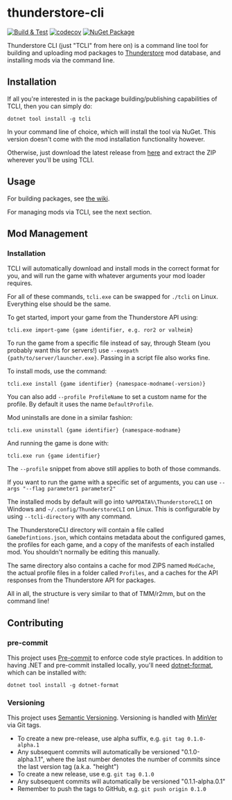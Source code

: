 # thunderstore-cli

[![Build & Test](https://github.com/thunderstore-io/thunderstore-cli/actions/workflows/test.yml/badge.svg)](https://github.com/thunderstore-io/thunderstore-cli/actions/workflows/test.yml)
[![codecov](https://codecov.io/gh/thunderstore-io/thunderstore-cli/branch/master/graph/badge.svg)](https://codecov.io/gh/thunderstore-io/thunderstore-cli)
[![NuGet Package](https://img.shields.io/nuget/v/tcli)](https://www.nuget.org/packages/tcli)

Thunderstore CLI (just "TCLI" from here on) is a command line tool for building and uploading mod packages to
[Thunderstore](https://thunderstore.io/) mod database, and installing mods via the command line.

## Installation
If all you're interested in is the package building/publishing capabilities of TCLI, then you can simply do:
```
dotnet tool install -g tcli
```
In your command line of choice, which will install the tool via NuGet.
This version doesn't come with the mod installation functionality however.

Otherwise, just download the latest release from [here](https://github.com/thunderstore-io/thunderstore-cli/releases) and extract the ZIP wherever you'll be using TCLI.

## Usage
For building packages, see [the wiki](https://github.com/thunderstore-io/thunderstore-cli/wiki).

For managing mods via TCLI, see the next section.
## Mod Management

### Installation
TCLI will automatically download and install mods in the correct format for you, and will run the game with whatever arguments your mod loader requires.

For all of these commands, `tcli.exe` can be swapped for `./tcli` on Linux. Everything else should be the same.

To get started, import your game from the Thunderstore API using:
```
tcli.exe import-game {game identifier, e.g. ror2 or valheim}
```
To run the game from a specific file instead of say, through Steam (you probably want this for servers!) use `--exepath {path/to/server/launcher.exe}`. Passing in a script file also works fine.

To install mods, use the command:
```
tcli.exe install {game identifier} {namespace-modname(-version)}
```
You can also add `--profile ProfileName` to set a custom name for the profile. By default it uses the name `DefaultProfile`.

Mod uninstalls are done in a similar fashion:
```
tcli.exe uninstall {game identifier} {namespace-modname}
```
And running the game is done with:
```
tcli.exe run {game identifier}
```
The `--profile` snippet from above still applies to both of those commands.

If you want to run the game with a specific set of arguments, you can use `--args "--flag parameter1 parameter2"`

The installed mods by default will go into `%APPDATA%\ThunderstoreCLI` on Windows and `~/.config/ThunderstoreCLI` on Linux. This is configurable by using `--tcli-directory` with any command.

The ThunderstoreCLI directory will contain a file called `GameDefintions.json`, which contains metadata about the configured games, the profiles for each game, and a copy of the manifests of each installed mod. You shouldn't normally be editing this manually.

The same directory also contains a cache for mod ZIPS named `ModCache`, the actual profile files in a folder called `Profiles`, and a caches for the API responses from the Thunderstore API for packages.

All in all, the structure is very similar to that of TMM/r2mm, but on the command line!

## Contributing

### pre-commit

This project uses [Pre-commit](https://pre-commit.com/) to enforce code style
practices. In addition to having .NET and pre-commit installed locally, you'll
need [dotnet-format](https://github.com/dotnet/format), which can be installed
with:

```
dotnet tool install -g dotnet-format
```

### Versioning

This project uses [Semantic Versioning](https://semver.org/spec/v2.0.0.html).
Versioning is handled with [MinVer](https://github.com/adamralph/minver) via Git
tags.

* To create a new pre-release, use alpha suffix, e.g. `git tag 0.1.0-alpha.1`
* Any subsequent commits will automatically be versioned "0.1.0-alpha.1.1",
  where the last number denotes the number of commits since the last version tag
  (a.k.a. "height")
* To create a new release, use e.g. `git tag 0.1.0`
* Any subsequent commits will automatically be versioned "0.1.1-alpha.0.1"
* Remember to push the tags to GitHub, e.g. `git push origin 0.1.0`
